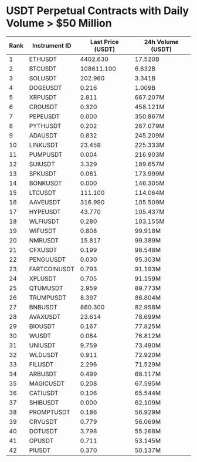 # USDT Perpetual Contracts with Daily Volume > $50 Million

| Rank | Instrument ID | Last Price (USDT) | 24h Volume (USDT) |
|------|---------------|-------------------|-------------------|
| 1 | ETHUSDT | 4402.630 | 17.520B |
| 2 | BTCUSDT | 108611.100 | 6.632B |
| 3 | SOLUSDT | 202.960 | 3.341B |
| 4 | DOGEUSDT | 0.216 | 1.009B |
| 5 | XRPUSDT | 2.811 | 667.207M |
| 6 | CROUSDT | 0.320 | 458.121M |
| 7 | PEPEUSDT | 0.000 | 350.867M |
| 8 | PYTHUSDT | 0.202 | 267.079M |
| 9 | ADAUSDT | 0.832 | 245.209M |
| 10 | LINKUSDT | 23.459 | 225.333M |
| 11 | PUMPUSDT | 0.004 | 216.903M |
| 12 | SUIUSDT | 3.329 | 189.657M |
| 13 | SPKUSDT | 0.061 | 173.999M |
| 14 | BONKUSDT | 0.000 | 146.305M |
| 15 | LTCUSDT | 111.100 | 114.064M |
| 16 | AAVEUSDT | 316.990 | 105.509M |
| 17 | HYPEUSDT | 43.770 | 105.437M |
| 18 | WLFIUSDT | 0.280 | 103.155M |
| 19 | WIFUSDT | 0.808 | 99.918M |
| 20 | NMRUSDT | 15.817 | 99.389M |
| 21 | CFXUSDT | 0.199 | 98.548M |
| 22 | PENGUUSDT | 0.030 | 95.303M |
| 23 | FARTCOINUSDT | 0.793 | 91.193M |
| 24 | XPLUSDT | 0.705 | 91.159M |
| 25 | QTUMUSDT | 2.959 | 89.773M |
| 26 | TRUMPUSDT | 8.397 | 86.804M |
| 27 | BNBUSDT | 860.300 | 82.958M |
| 28 | AVAXUSDT | 23.614 | 78.699M |
| 29 | BIOUSDT | 0.167 | 77.825M |
| 30 | WUSDT | 0.084 | 76.812M |
| 31 | UNIUSDT | 9.759 | 73.490M |
| 32 | WLDUSDT | 0.911 | 72.920M |
| 33 | FILUSDT | 2.296 | 71.529M |
| 34 | ARBUSDT | 0.499 | 68.117M |
| 35 | MAGICUSDT | 0.208 | 67.595M |
| 36 | CATIUSDT | 0.106 | 65.544M |
| 37 | SHIBUSDT | 0.000 | 62.109M |
| 38 | PROMPTUSDT | 0.186 | 56.929M |
| 39 | CRVUSDT | 0.779 | 56.069M |
| 40 | DOTUSDT | 3.798 | 55.268M |
| 41 | OPUSDT | 0.711 | 53.145M |
| 42 | PIUSDT | 0.370 | 50.137M |
